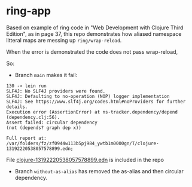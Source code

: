 # ring-app

Based on example of ring code in "Web Development with Clojure Third Edition", as in page 37, this repo demonstrates how aliased namespace litteral maps are messing up `ring/wrap-reload`.

When the error is demonstrated the code does not pass wrap-reload, 

So:

* Branch `main` makes it fail:

``` log
130 -> lein run
SLF4J: No SLF4J providers were found.
SLF4J: Defaulting to no-operation (NOP) logger implementation
SLF4J: See https://www.slf4j.org/codes.html#noProviders for further details.
Execution error (AssertionError) at ns-tracker.dependency/depend (dependency.clj:56).
Assert failed: circular dependency
(not (depends? graph dep x))

Full report at:
/var/folders/fz/zf0944w113b5pj984_ywtb1m0000gn/T/clojure-13192220538057578899.edn;
```

File [clojure-13192220538057578899.edn](clojure-13192220538057578899.edn) is included in the repo

* Branch `without-as-alias` has removed the as-alias and then circular dependency.
